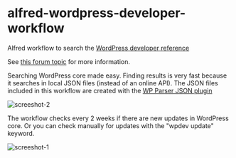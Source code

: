 # alfred-wordpress-developer-workflow
Alfred workflow to search the [WordPress developer reference](https://developer.wordpress.org/reference/)

See [this forum topic](http://www.alfredforum.com/topic/4321-wordpress-developer-reference/) for more information.

Searching WordPress core made easy. Finding results is very fast because it searches in local JSON files (instead of an online API).
The JSON files included in this workflow are created with the [WP Parser JSON plugin](https://github.com/keesiemeijer/wp-parser-json)

![screeshot-2](https://user-images.githubusercontent.com/1436618/27253218-ad22f4c0-5370-11e7-936d-43129b91f36f.png)

The workflow checks every 2 weeks if there are new updates in WordPress core. Or you can check manually for updates with the "wpdev update" keyword.

![screeshot-1](https://user-images.githubusercontent.com/1436618/27253217-aad88e32-5370-11e7-9a18-49cd60d5c540.png)
